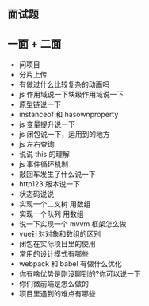 ## 面试题

## 一面 + 二面

- 问项目
- 分片上传
- 有做过什么比较复杂的动画吗
- ‌js 作用域说一下块级作用域说一下
- 原型链说一下
- instanceof 和 hasownproperty
- js 变量提升说一下
- js 闭包说一下，运用到的地方
- js 左右查询
- 说说 this 的理解
- js 事件循环机制
- 敲回车发生了什么说一下
- http123 版本说一下
- 状态码说说
- 实现一个二叉树 用数组
- 实现一个队列 用数组
- 说一下实现一个 mvvm 框架怎么做
- vue针对对象和数组的区别
- 闭包在实际项目里的使用
- 常用的设计模式有哪些
- webpack 和 babel 有做什么优化
- 你有啥优势是刚没聊到的?你可以说一下
- 你们微前端是怎么做的
- 项目里遇到的难点有哪些
